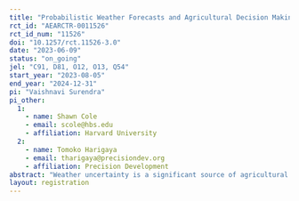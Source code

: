 ```yaml
---
title: "Probabilistic Weather Forecasts and Agricultural Decision Making in Rural India"
rct_id: "AEARCTR-0011526"
rct_id_num: "11526"
doi: "10.1257/rct.11526-3.0"
date: "2023-06-09"
status: "on_going"
jel: "C91, D81, O12, O13, Q54"
start_year: "2023-08-05"
end_year: "2024-12-31"
pi: "Vaishnavi Surendra"
pi_other:
  1:
    - name: Shawn Cole
    - email: scole@hbs.edu
    - affiliation: Harvard University
  2:
    - name: Tomoko Harigaya
    - email: tharigaya@precisiondev.org
    - affiliation: Precision Development
abstract: "Weather uncertainty is a significant source of agricultural production risks, and is increasingly salient in the context of climate change. Short- to medium-range weather forecasts could help farmers optimize the timing of agricultural practices, increasing returns to agricultural investment. However, smallholder farmers in most parts of the developing world do not have access to highly localized, accurate forecasts, nor are forecasts customized to convey weather conditions relevant for agricultural decision-making. In this study, we investigate whether accurate, relevant-for-context, probabilistic, medium-range weather forecasts can aid farmer decision-making through a lab-in-the-field experiment. We will analyze whether climate change salience, probability training, prior luck impact choices in the experiment and willingness-to-pay for weather forecasts."
layout: registration
---
```



